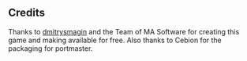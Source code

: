 ## Credits

Thanks to [dmitrysmagin](https://github.com/dmitrysmagin/profadeluxe) and the Team of MA Software for creating this game and making available for free. Also thanks to Cebion for the packaging for portmaster.

